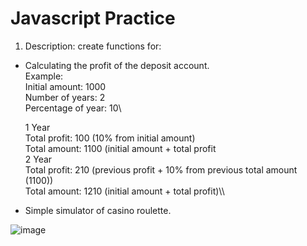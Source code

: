 # Javascript Practice

1. Description: create functions for:
+ Calculating the profit of the deposit account.\
  Example:\
  Initial amount: 1000\
  Number of years: 2\
  Percentage of year: 10\\
  
  1 Year\
  Total profit: 100 (10% from initial amount)\
  Total amount: 1100 (initial amount + total profit\
  2 Year\
  Total profit: 210 (previous profit + 10% from previous total amount (1100))\
  Total amount: 1210 (initial amount + total profit)\\\


+ Simple simulator of casino roulette. 

![image](https://user-images.githubusercontent.com/87691625/178933288-ad60755a-42a0-402e-be07-dd6727b4f6d9.png)
